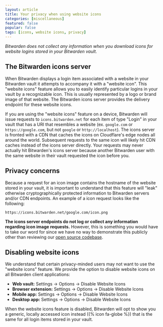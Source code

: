 ```yaml
---
layout: article
title: Your privacy when using website icons
categories: [miscellaneous]
featured: false
popular: false
tags: [icons, website icons, privacy]
---
```


*Bitwarden does not collect any information when you download icons for website logins stored in your Bitwarden vault.*

## The Bitwarden icons server

When Bitwarden displays a login item associated with a website in your Bitwarden vault it attempts to accompany it with a "website icon". This "website icons" feature allows you to easily identify particular logins in your vault by a recognizable icon. This is usually represented by a logo or brand image of that website. The Bitwarden icons server provides the delivery endpoint for these website icons.

If you are using the "website icons" feature on a device, Bitwarden will issue requests to `icons.bitwarden.net` for each item of type "Login" in your vault that has a URI that resembles a website (ex. `google.com` or `https://google.com`, but not `google` or `http://localhost`). The icons server is fronted with a CDN that caches the icons on Cloudflare's edge nodes all around the world. Subsequent requests to the same icon will likely hit CDN caches instead of the icons server directly. Your requests may never actually hit Bitwarden's icons server because another Bitwarden user with the same website in their vault requested the icon before you.

## Privacy concerns

Because a request for an icon image contains the hostname of the website stored in your vault, it is important to understand that this feature will "leak" otherwise cryptographically protected information to Bitwarden servers and/or CDN endpoints. An example of a icon request looks like the following:

`https://icons.bitwarden.net/google.com/icon.png`

**The icons server endpoints do not log or collect any information regarding icon image requests.** However, this is something you would have to take our word for since we have no way to demonstrate this publicly other than reviewing our [open source codebase](https://github.com/bitwarden).

## Disabling website icons

We understand that certain privacy-minded users may not want to use the "website icons" feature. We provide the option to disable website icons on all Bitwarden client applications:

- **Web vault:** Settings &rarr; Options &rarr; Disable Website Icons
- **Browser extension:** Settings &rarr; Options &rarr; Disable Website Icons
- **Mobile app:** Settings &rarr; Options &rarr; Disable Website Icons
- **Desktop app:** Settings &rarr; Options &rarr; Disable Website Icons

When the website icons feature is disabled, Bitwarden will opt to show you a generic, locally accessed icon instead ({% icon fa-globe %}) that is the same for all login items stored in your vault.
